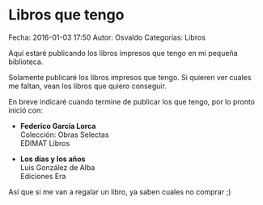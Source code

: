 Libros que tengo
==================================

Fecha: 2016-01-03 17:50
Autor: Osvaldo
Categorías: Libros

Aquí estaré publicando los libros impresos que tengo en mi pequeña biblioteca.

<!-- break -->

Solamente publicaré los libros impresos que tengo. Si quieren ver cuales me faltan, vean los libros que quiero conseguir.

En breve indicaré cuando termine de publicar los que tengo, por lo pronto inició con:

* __Federico García Lorca__ <br /> Colección: Obras Selectas <br /> EDIMAT Libros

* __Los días y los años__ <br /> Luis González de Alba <br /> Ediciones Era

Así que si me van a regalar un libro, ya saben cuales no comprar ;)
